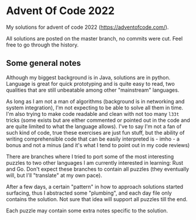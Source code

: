 # Advent Of Code 2022
My solutions for advent of code 2022 (https://adventofcode.com/).

All solutions are posted on the master branch, no commits were cut. Feel free to go through the history.

## Some general notes
Although my biggest background is in Java, solutions are in python. Language is great for quick prototyping 
and is quite easy to read, two qualities that are still unbeatable among other "mainstream" languages.

As long as I am not a man of algorithms (background is in networking and system integration), I'm not expecting
to be able to solve all them in time. I'm also trying to make code readable and clean with not too many `l33t` tricks
(some exists but are either commented or pointed out in the code and are quite limited to what the language allows).
I've to say I'm not a fan of such kind of code, true these exercises are just fun stuff, but the ability of writing
comprehensible code that can be easily interpreted is - imho - a bonus and not a minus (and it's what I tend to point
out in my code reviews)

There are branches where I tried to port some of the most interesting puzzles to two other languages I am 
currently interested in learning: Rust and Go. Don't expect these branches to contain all puzzles (they 
eventually will, but I'll "translate" at my own pace).

After a few days, a certain "pattern" in how to approach solutions started surfacing, thus I abstracted some 
"plumbing", and each day file only contains the solution. Not sure that idea will support all puzzles till 
the end.

Each puzzle may contain some extra notes specific to the solution.